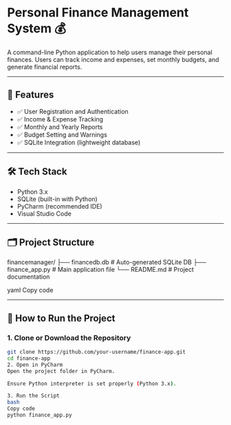 # Personal Finance Management System 💰

A command-line Python application to help users manage their personal finances. Users can track income and expenses, set monthly budgets, and generate financial reports.

---

## 📌 Features

- ✅ User Registration and Authentication
- ✅ Income & Expense Tracking
- ✅ Monthly and Yearly Reports
- ✅ Budget Setting and Warnings
- ✅ SQLite Integration (lightweight database)

---

## 🛠️ Tech Stack

- Python 3.x
- SQLite (built-in with Python)
- PyCharm (recommended IDE)
- Visual Studio Code

---

## 🗂️ Project Structure

financemanager/
├── financedb.db # Auto-generated SQLite DB
├── finance_app.py # Main application file
└── README.md # Project documentation

yaml
Copy code

---

## 🚀 How to Run the Project

### 1. Clone or Download the Repository
```bash
git clone https://github.com/your-username/finance-app.git
cd finance-app
2. Open in PyCharm
Open the project folder in PyCharm.

Ensure Python interpreter is set properly (Python 3.x).

3. Run the Script
bash
Copy code
python finance_app.py
